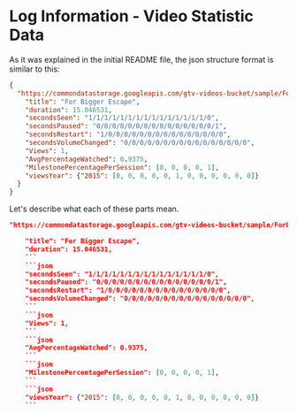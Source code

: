 # Log Information - Video Statistic Data

As it was explained in the initial README file, the json structure format is similar to this:

```json
{
  "https://commondatastorage.googleapis.com/gtv-videos-bucket/sample/ForBiggerEscapes.mp4": {
    "title": "For Bigger Escape",
    "duration": 15.046531,
    "secondsSeen": "1/1/1/1/1/1/1/1/1/1/1/1/1/1/1/0",
    "secondsPaused": "0/0/0/0/0/0/0/0/0/0/0/0/0/0/0/1",
    "secondsRestart": "1/0/0/0/0/0/0/0/0/0/0/0/0/0/0/0",
    "secondsVolumeChanged": "0/0/0/0/0/0/0/0/0/0/0/0/0/0/0/0",
    "Views": 1,
    "AvgPercentageWatched": 0.9375,
    "MilestonePercentagePerSession": [0, 0, 0, 0, 1],
    "viewsYear": {"2015": [0, 0, 0, 0, 0, 1, 0, 0, 0, 0, 0, 0]}
  }
}
```

Let's describe what each of these parts mean. 

```json
"https://commondatastorage.googleapis.com/gtv-videos-bucket/sample/ForBiggerEscapes.mp4"
```
```json
    "title": "For Bigger Escape",
    "duration": 15.046531,
    ```
    ```json
    "secondsSeen": "1/1/1/1/1/1/1/1/1/1/1/1/1/1/1/0",
    "secondsPaused": "0/0/0/0/0/0/0/0/0/0/0/0/0/0/0/1",
    "secondsRestart": "1/0/0/0/0/0/0/0/0/0/0/0/0/0/0/0",
    "secondsVolumeChanged": "0/0/0/0/0/0/0/0/0/0/0/0/0/0/0/0",
    ```
    ```json
    "Views": 1,
    ```
    ```json
    "AvgPercentageWatched": 0.9375,
    ```
    ```json
    "MilestonePercentagePerSession": [0, 0, 0, 0, 1],
    ```
    ```json
    "viewsYear": {"2015": [0, 0, 0, 0, 0, 1, 0, 0, 0, 0, 0, 0]}
    ```
